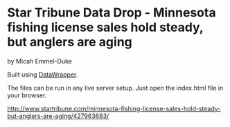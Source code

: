 Star Tribune Data Drop - Minnesota fishing license sales hold steady, but anglers are aging
================

by Micah Emmel-Duke

Built using [DataWrapper](https://github.com/datawrapper/datawrapper).

The files can be run in any live server setup. Just open the index.html file in your browser.

http://www.startribune.com/minnesota-fishing-license-sales-hold-steady-but-anglers-are-aging/427963683/